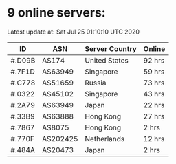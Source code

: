 # 9 online servers:

Latest update at: Sat Jul 25 01:10:10 UTC 2020

| ID | ASN | Server Country | Online |
| -- | --- | -------------- | ------ |
| #.D09B | AS174 | United States | 92 hrs |
| #.7F1D | AS63949 | Singapore | 59 hrs |
| #.C778 | AS51659 | Russia | 73 hrs |
| #.0322 | AS45102 | Singapore | 43 hrs |
| #.2A79 | AS63949 | Japan | 22 hrs |
| #.33B9 | AS63888 | Hong Kong | 27 hrs |
| #.7867 | AS8075 | Hong Kong | 2 hrs |
| #.770F | AS202425 | Netherlands | 12 hrs |
| #.484A | AS20473 | Japan | 2 hrs |

